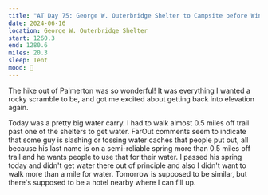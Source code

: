 ```yaml
---
title: "AT Day 75: George W. Outerbridge Shelter to Campsite before Wind Gap"
date: 2024-06-16
location: George W. Outerbridge Shelter
start: 1260.3
end: 1280.6
miles: 20.3
sleep: Tent
mood: 🙂
---
```

The hike out of Palmerton was so wonderful! It was everything I wanted a rocky scramble to be, and got me excited about getting back into elevation again.

Today was a pretty big water carry. I had to walk almost 0.5 miles off trail past one of the shelters to get water. FarOut comments seem to indicate that some guy is slashing or tossing water caches that people put out, all because his last name is on a semi-reliable spring more than 0.5 miles off trail and he wants people to use that for their water. I passed his spring today and didn't get water there out of principle and also I didn't want to walk more than a mile for water. Tomorrow is supposed to be similar, but there's supposed to be a hotel nearby where I can fill up.

